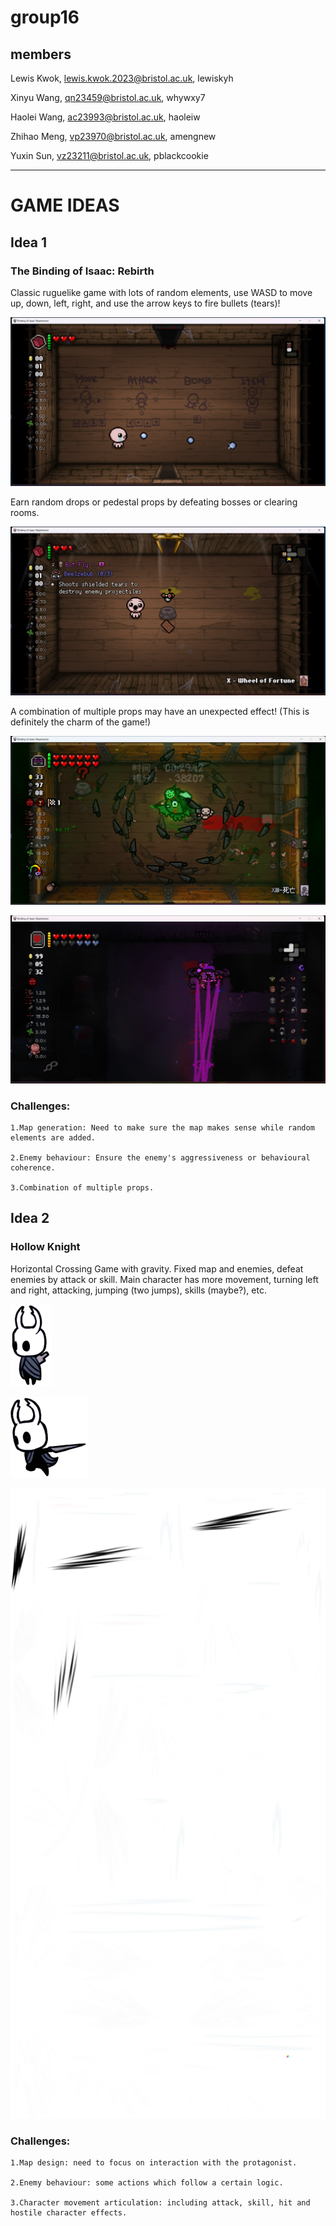 # group16

## members
Lewis Kwok, lewis.kwok.2023@bristol.ac.uk, lewiskyh

Xinyu Wang, qn23459@bristol.ac.uk, whywxy7

Haolei Wang, ac23993@bristol.ac.uk, haoleiw

Zhihao Meng, vp23970@bristol.ac.uk, amengnew

Yuxin Sun, vz23211@bristol.ac.uk, pblackcookie

---

# GAME IDEAS

## Idea 1

### The Binding of Isaac: Rebirth

Classic ruguelike game with lots of random elements, use WASD to move up, down, left, right, and use the arrow keys to fire bullets (tears)!

![isaac00](/pictures/Isaac00.png)

Earn random drops or pedestal props by defeating bosses or clearing rooms.

![isaac01](/pictures/Isaac01.png)

A combination of multiple props may have an unexpected effect! (This is definitely the charm of the game!)

![isaac02](/pictures/Isaac02.png)

![isaac03](/pictures/Isaac03.png)

### Challenges:
    
    1.Map generation: Need to make sure the map makes sense while random elements are added.

    2.Enemy behaviour: Ensure the enemy's aggressiveness or behavioural coherence.

    3.Combination of multiple props.

## Idea 2

### Hollow Knight

Horizontal Crossing Game with gravity. Fixed map and enemies, defeat enemies by attack or skill. Main character has more movement, turning left and right, attacking, jumping (two jumps), skills (maybe?), etc.

![HK00](/pictures/HK00.png)

![HK01](/pictures/HK01.png)

![HK_effects](/pictures/HK_effects.png)

### Challenges:
    
    1.Map design: need to focus on interaction with the protagonist.

    2.Enemy behaviour: some actions which follow a certain logic.

    3.Character movement articulation: including attack, skill, hit and hostile character effects.
